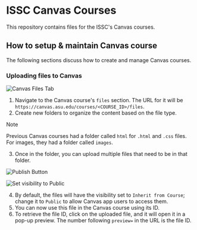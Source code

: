 # ISSC Canvas Courses

This repository contains files for the ISSC's Canvas courses.

## How to setup & maintain Canvas course

The following sections discuss how to create and manage Canvas courses.

### Uploading files to Canvas

![Canvas Files Tab](https://github.com/user-attachments/assets/1e88c24d-3212-47b3-a590-d2870a4b01fc)

1. Navigate to the Canvas course's `files` section. The URL for it will be `https://canvas.asu.edu/courses/<COURSE_ID>/files`.
2. Create new folders to organize the content based on the file type.

> [!NOTE]
> Previous Canvas courses had a folder called `html` for `.html` and `.css` files. For images, they had a folder called `images`.

3. Once in the folder, you can upload multiple files that need to be in that folder.

![Publish Button](https://github.com/user-attachments/assets/fc5de266-2f47-46b6-b206-b8d6fbf70896)

![Set visibility to Public](https://github.com/user-attachments/assets/388d4e27-9ba1-48bf-be80-d81d4077cca4)

4. By default, the files will have the visibility set to `Inherit from Course`; change it to `Public` to allow Canvas app users to access them.
5. You can now use this file in the Canvas course using its ID.
6. To retrieve the file ID, click on the uploaded file, and it will open it in a pop-up preview. The number following `preview=` in the URL is the file ID.
